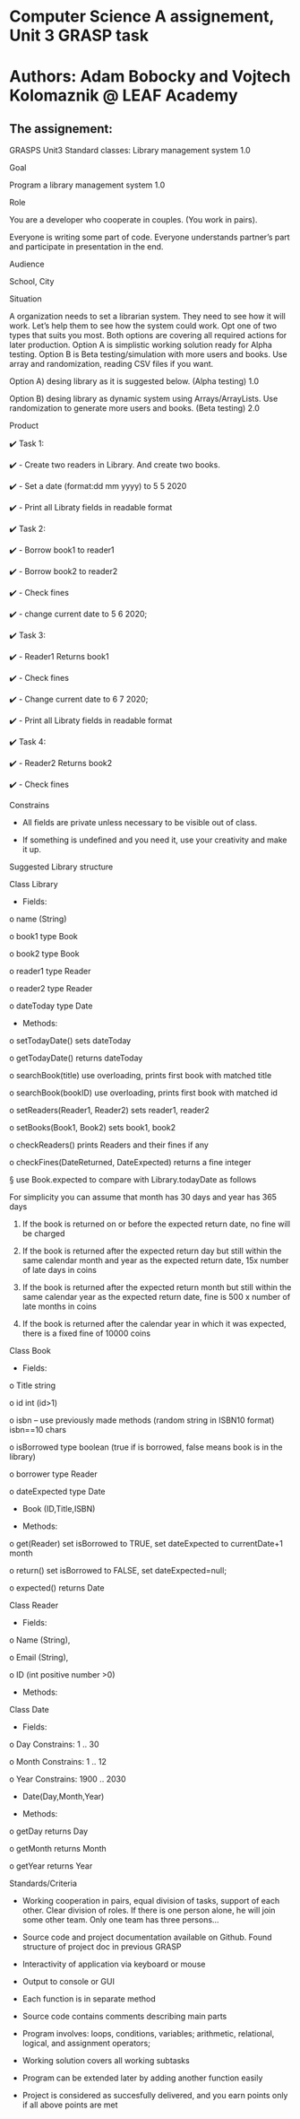 # Computer Science A assignement, Unit 3 GRASP task

# Authors: Adam Bobocky and Vojtech Kolomaznik @ LEAF Academy

## The assignement:
GRASPS Unit3 Standard classes: Library management system 1.0

Goal

Program a library management system 1.0

Role

You are a developer who cooperate in couples. (You work in pairs).

Everyone is writing some part of code. Everyone understands partner’s part and participate in presentation in the end.

Audience

School, City

Situation

A organization needs to set a librarian system. They need to see how it will work. Let’s help them to see how the system could work. Opt one of two types that suits you most. Both options are covering all required actions for later production. Option A is simplistic working solution ready for Alpha testing. Option B is Beta testing/simulation with more users and books. Use array and randomization, reading CSV files if you want.

Option A) desing library as it is suggested below. (Alpha testing) 1.0

Option B) desing library as dynamic system using Arrays/ArrayLists. Use randomization to generate more users and books. (Beta testing) 2.0

Product

✔️ Task 1:

✔️ - Create two readers in Library. And create two books.

✔️ - Set a date (format:dd mm yyyy) to 5 5 2020

✔️ - Print all Libraty fields in readable format

✔️ Task 2:

✔️ - Borrow book1 to reader1

✔️ - Borrow book2 to reader2

✔️ - Check fines

✔️ - change current date to 5 6 2020;

✔️ Task 3:

✔️ - Reader1 Returns book1

✔️ - Check fines

✔️ - Change current date to 6 7 2020;

✔️ - Print all Libraty fields in readable format

✔️ Task 4:

✔️ - Reader2 Returns book2

✔️ - Check fines

Constrains

- All fields are private unless necessary to be visible out of class.

- If something is undefined and you need it, use your creativity and make it up.

Suggested Library structure

Class Library

- Fields:

o name (String)

o book1 type Book

o book2 type Book

o reader1 type Reader

o reader2 type Reader

o dateToday type Date

- Methods:

o setTodayDate() sets dateToday

o getTodayDate() returns dateToday

o searchBook(title) use overloading, prints first book with matched title

o searchBook(bookID) use overloading, prints first book with matched id

o setReaders(Reader1, Reader2) sets reader1, reader2

o setBooks(Book1, Book2) sets book1, book2

o checkReaders() prints Readers and their fines if any

o checkFines(DateReturned, DateExpected) returns a fine integer

§ use Book.expected to compare with Library.todayDate as follows

For simplicity you can assume that month has 30 days and year has 365 days

1. If the book is returned on or before the expected return date, no fine will be charged

2. If the book is returned after the expected return day but still within the same calendar month and year as the expected return date, 15x number of late days in coins

3. If the book is returned after the expected return month but still within the same calendar year as the expected return date, fine is 500 x number of late months in coins

4. If the book is returned after the calendar year in which it was expected, there is a fixed fine of 10000 coins

Class Book

- Fields:

o Title string

o id int (id>1)

o isbn – use previously made methods (random string in ISBN10 format) isbn==10 chars

o isBorrowed type boolean (true if is borrowed, false means book is in the library)

o borrower type Reader

o dateExpected type Date

- Book (ID,Title,ISBN)

- Methods:

o get(Reader) set isBorrowed to TRUE, set dateExpected to currentDate+1 month

o return() set isBorrowed to FALSE, set dateExpected=null;

o expected() returns Date

Class Reader

- Fields:

o Name (String),

o Email (String),

o ID (int positive number >0)

- Methods:

Class Date

- Fields:

o Day Constrains: 1 .. 30

o Month Constrains: 1 .. 12

o Year Constrains: 1900 .. 2030

- Date(Day,Month,Year)

- Methods:

o getDay returns Day

o getMonth returns Month

o getYear returns Year

Standards/Criteria

- Working cooperation in pairs, equal division of tasks, support of each other. Clear division of roles. If there is one person alone, he will join some other team. Only one team has three persons…

- Source code and project documentation available on Github. Found structure of project doc in previous GRASP

- Interactivity of application via keyboard or mouse

- Output to console or GUI

- Each function is in separate method

- Source code contains comments describing main parts

- Program involves: loops, conditions, variables; arithmetic, relational, logical, and assignment operators;

- Working solution covers all working subtasks

- Program can be extended later by adding another function easily

- Project is considered as succesfully delivered, and you earn points only if all above points are met
